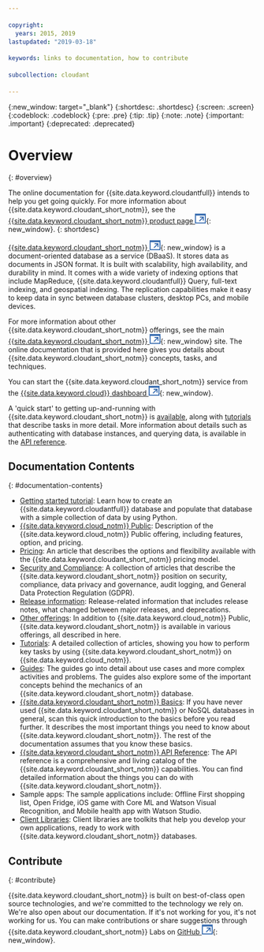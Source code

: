 ```yaml
---

copyright:
  years: 2015, 2019
lastupdated: "2019-03-18"

keywords: links to documentation, how to contribute

subcollection: cloudant

---
```


{:new_window: target="_blank"}
{:shortdesc: .shortdesc}
{:screen: .screen}
{:codeblock: .codeblock}
{:pre: .pre}
{:tip: .tip}
{:note: .note}
{:important: .important}
{:deprecated: .deprecated}

<!-- Acrolinx: 2018-06-01 -->

# Overview
{: #overview}

The online documentation for {{site.data.keyword.cloudantfull}} intends to help you get going quickly. For more information about {{site.data.keyword.cloudant_short_notm}}, see the [{{site.data.keyword.cloudant_short_notm}} product page ![External link icon](images/launch-glyph.svg "External link icon")](https://www.ibm.com/cloud/cloudant){: new_window}.
{: shortdesc}

[{{site.data.keyword.cloudant_short_notm}} ![External link icon](images/launch-glyph.svg "External link icon")](https://www.youtube.com/watch?v=qdMTLK2vYoI){: new_window}
is a document-oriented database as a service (DBaaS).
It stores data as documents in JSON format.
It is built with scalability,
high availability,
and durability in mind.
It comes with a wide variety of indexing options that include MapReduce,
{{site.data.keyword.cloudantfull}} Query,
full-text indexing,
and geospatial indexing.
The replication capabilities make it easy to keep data in sync between database clusters,
desktop PCs,
and mobile devices.

For more information about other {{site.data.keyword.cloudant_short_notm}} offerings,
see the main [{{site.data.keyword.cloudant_short_notm}} ![External link icon](images/launch-glyph.svg "External link icon")](http://www.ibm.com/analytics/us/en/technology/cloud-data-services/cloudant/){: new_window} site.
The online documentation that is provided here gives you
details about {{site.data.keyword.cloudant_short_notm}} concepts,
tasks, and techniques.

You can start the {{site.data.keyword.cloudant_short_notm}} service from the [{{site.data.keyword.cloud}} dashboard ![External link icon](images/launch-glyph.svg "External link icon")](https://cloud.ibm.com/catalog/services/cloudant-nosql-db/){: new_window}.

A 'quick start' to getting up-and-running with {{site.data.keyword.cloudant_short_notm}}
is [available](/docs/services/Cloudant?topic=cloudant-getting-started-with-cloudant#getting-started-with-cloudant),
along with [tutorials](/docs/services/Cloudant?topic=cloudant-creating-an-ibm-cloudant-instance-on-ibm-cloud#creating-an-ibm-cloudant-instance-on-ibm-cloud) that describe tasks in more detail.
More information about details such as authenticating with database instances,
and querying data,
is available in the [API reference](/docs/services/Cloudant?topic=cloudant-api-reference-overview#api-reference-overview).

## Documentation Contents
{: #documentation-contents}

*	[Getting started tutorial](/docs/services/Cloudant?topic=cloudant-getting-started-with-cloudant#getting-started-with-cloudant): Learn how to create an {{site.data.keyword.cloudantfull}} database and populate that database with a simple collection of data by using Python.
*	[{{site.data.keyword.cloud_notm}} Public](/docs/services/Cloudant?topic=cloudant-ibm-cloud-public#ibm-cloud-public): Description of the {{site.data.keyword.cloud_notm}} Public offering, including features, option, and pricing. 
*	[Pricing](/docs/services/Cloudant?topic=cloudant-pricing#pricing): An article that describes the options and flexibility available with the {{site.data.keyword.cloudant_short_notm}} pricing model. 
*	[Security and Compliance](/docs/services/Cloudant?topic=cloudant-security#security): A collection of articles that describe the {{site.data.keyword.cloudant_short_notm}} position on security, compliance, data privacy and governance, audit logging, and General Data Protection Regulation (GDPR).
*	[Release information](/docs/services/Cloudant?topic=cloudant-release-notes#release-notes): Release-related information that includes release notes, what changed between major releases, and deprecations. 
*	[Other offerings](/docs/services/Cloudant?topic=cloudant-ibm-cloud-dedicated#ibm-cloud-dedicated): In addition to {{site.data.keyword.cloud_notm}} Public, {{site.data.keyword.cloudant_short_notm}} is available
	in various offerings,
	all described in here.
* [Tutorials](/docs/services/Cloudant?topic=cloudant-creating-an-ibm-cloudant-instance-on-ibm-cloud#creating-an-ibm-cloudant-instance-on-ibm-cloud): A detailed collection of articles,
  showing you how to perform key tasks by using {{site.data.keyword.cloudant_short_notm}} on {{site.data.keyword.cloud_notm}}.
*	[Guides](/docs/services/Cloudant?topic=cloudant-authorized-curl-acurl-#authorized-curl-acurl-): The guides go into detail about
	use cases and more complex activities and problems.
	The guides also explore some of the important concepts behind the mechanics of an {{site.data.keyword.cloudant_short_notm}} database.
*	[{{site.data.keyword.cloudant_short_notm}} Basics](/docs/services/Cloudant?topic=cloudant-ibm-cloudant-basics#ibm-cloudant-basics): If you have never 		used {{site.data.keyword.cloudant_short_notm}} or NoSQL databases in general,
	scan this quick introduction to the basics before you read further.
	It describes the most important things you need to know about {{site.data.keyword.cloudant_short_notm}}.
	The rest of the documentation assumes that you know these basics.
*	[{{site.data.keyword.cloudant_short_notm}} API Reference](/docs/services/Cloudant?topic=cloudant-api-reference-overview#api-reference-overview): The API reference is a
	comprehensive and living catalog of the {{site.data.keyword.cloudant_short_notm}} capabilities.
	You can find detailed information about the things you can do with {{site.data.keyword.cloudant_short_notm}}.
*	Sample apps: The sample applications include: Offline First shopping list, Open Fridge, iOS game with Core ML and Watson Visual Recognition, and Mobile health app with Watson Studio. 
*	[Client Libraries](/docs/services/Cloudant?topic=cloudant-client-libraries#client-libraries): Client libraries are toolkits that
	help you develop your own applications,
	ready to work with {{site.data.keyword.cloudant_short_notm}} databases.


## Contribute
{: #contribute}

{{site.data.keyword.cloudant_short_notm}} is built on best-of-class open source technologies,
and we're committed to the technology we rely on.
We're also open about our documentation.
If it's not working for you,
it's not working for us.
You can make contributions or share suggestions through
{{site.data.keyword.cloudant_short_notm}} Labs on [GitHub ![External link icon](images/launch-glyph.svg "External link icon")](https://github.com/cloudant-labs/slate){: new_window}.
